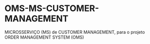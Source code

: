 # OMS-MS-CUSTOMER-MANAGEMENT
MICROSSERVIÇO (MS) de CUSTOMER MANAGEMENT, para o projeto ORDER MANAGEMENT SYSTEM (OMS)
